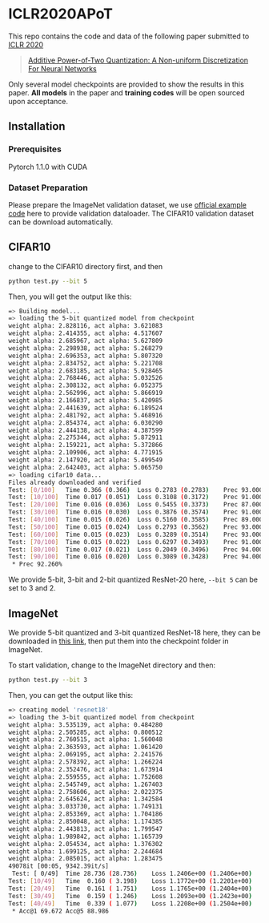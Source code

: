# ICLR2020APoT
This repo contains the code and data of the following paper submitted to [ICLR 2020](https://openreview.net/group?id=ICLR.cc/2020/Conference)

> [Additive Power-of-Two Quantization: A Non-uniform Discretization For Neural Networks](https://openreview.net/pdf?id=BkgXT24tDS)

Only several model checkpoints are provided to show the results in this paper. **All models** in the paper and **training codes** will be open sourced upon acceptance.

## Installation

### Prerequisites

Pytorch 1.1.0 with CUDA

### Dataset Preparation

Please prepare the ImageNet validation dataset, we use [official example code](https://github.com/pytorch/examples/blob/master/imagenet/main.py) here to provide validation dataloader. The CIFAR10 validation dataset can be download automatically. 

## CIFAR10

change to the CIFAR10 directory first, and then  

```bash
python test.py --bit 5 
```

Then, you will get the output like this:

```bash
=> Building model...
=> loading the 5-bit quantized model from checkpoint
weight alpha: 2.828116, act alpha: 3.621083
weight alpha: 2.414355, act alpha: 4.517607
weight alpha: 2.685967, act alpha: 5.627809
weight alpha: 2.298938, act alpha: 5.268279
weight alpha: 2.696353, act alpha: 5.807320
weight alpha: 2.834752, act alpha: 5.221708
weight alpha: 2.683185, act alpha: 5.928465
weight alpha: 2.768446, act alpha: 5.032526
weight alpha: 2.308132, act alpha: 6.052375
weight alpha: 2.562996, act alpha: 5.866919
weight alpha: 2.166837, act alpha: 5.420985
weight alpha: 2.441639, act alpha: 6.189524
weight alpha: 2.481792, act alpha: 5.468916
weight alpha: 2.854374, act alpha: 6.030290
weight alpha: 2.444138, act alpha: 4.387599
weight alpha: 2.275344, act alpha: 5.872911
weight alpha: 2.159221, act alpha: 5.372866
weight alpha: 2.109906, act alpha: 4.771915
weight alpha: 2.147920, act alpha: 5.499549
weight alpha: 2.642403, act alpha: 5.065750
=> loading cifar10 data...
Files already downloaded and verified
Test: [0/100]	Time 0.366 (0.366)	Loss 0.2783 (0.2783)	Prec 93.000% (93.000%)
Test: [10/100]	Time 0.017 (0.051)	Loss 0.3108 (0.3172)	Prec 91.000% (92.545%)
Test: [20/100]	Time 0.016 (0.036)	Loss 0.5455 (0.3373)	Prec 87.000% (92.000%)
Test: [30/100]	Time 0.016 (0.030)	Loss 0.3876 (0.3574)	Prec 91.000% (92.065%)
Test: [40/100]	Time 0.015 (0.026)	Loss 0.5160 (0.3585)	Prec 89.000% (91.976%)
Test: [50/100]	Time 0.015 (0.024)	Loss 0.2793 (0.3562)	Prec 93.000% (92.118%)
Test: [60/100]	Time 0.015 (0.023)	Loss 0.3289 (0.3514)	Prec 93.000% (92.180%)
Test: [70/100]	Time 0.015 (0.022)	Loss 0.6297 (0.3493)	Prec 91.000% (92.239%)
Test: [80/100]	Time 0.017 (0.021)	Loss 0.2049 (0.3496)	Prec 94.000% (92.136%)
Test: [90/100]	Time 0.016 (0.020)	Loss 0.3089 (0.3428)	Prec 94.000% (92.220%)
 * Prec 92.260%
```

We provide 5-bit, 3-bit and 2-bit quantized ResNet-20 here, `--bit 5` can be set to 3 and 2.

## ImageNet

We provide 5-bit quantized and 3-bit quantized ResNet-18 here, they can be downloaded in [this link](https://gofile.io/?c=GkchRp), then put them into the checkpoint folder in ImageNet. 

To start validation, change to the ImageNet directory and then: 

```bash
python test.py --bit 3 
```

Then, you can get the output like this:

```Bash
=> creating model 'resnet18'
=> loading the 3-bit quantized model from checkpoint
weight alpha: 3.535139, act alpha: 0.484280
weight alpha: 2.505285, act alpha: 0.800512
weight alpha: 2.760515, act alpha: 1.560048
weight alpha: 2.363593, act alpha: 1.061420
weight alpha: 2.069195, act alpha: 2.241576
weight alpha: 2.578392, act alpha: 1.266224
weight alpha: 2.352476, act alpha: 1.673914
weight alpha: 2.559555, act alpha: 1.752608
weight alpha: 2.545749, act alpha: 1.267403
weight alpha: 2.758606, act alpha: 2.022375
weight alpha: 2.645624, act alpha: 1.342584
weight alpha: 3.033730, act alpha: 1.749131
weight alpha: 2.853369, act alpha: 1.704186
weight alpha: 2.850048, act alpha: 1.174385
weight alpha: 2.443813, act alpha: 1.799547
weight alpha: 1.989842, act alpha: 1.165739
weight alpha: 2.054534, act alpha: 1.376302
weight alpha: 1.699125, act alpha: 2.244684
weight alpha: 2.085015, act alpha: 1.283475
49078it [00:05, 9342.39it/s]
 Test: [ 0/49]  Time 28.736 (28.736)    Loss 1.2406e+00 (1.2406e+00)    Acc@1  69.73 ( 69.73)   Acc@5  89.45 ( 89.45)
Test: [10/49]   Time  0.160 ( 3.198)    Loss 1.1772e+00 (1.2201e+00)    Acc@1  72.07 ( 70.46)   Acc@5  90.14 ( 89.43)
Test: [20/49]   Time  0.161 ( 1.751)    Loss 1.1765e+00 (1.2404e+00)    Acc@1  70.90 ( 69.94)   Acc@5  89.75 ( 89.07)
Test: [30/49]   Time  0.159 ( 1.246)    Loss 1.2093e+00 (1.2423e+00)    Acc@1  69.43 ( 69.79)   Acc@5  89.94 ( 88.96)
Test: [40/49]   Time  0.339 ( 1.077)    Loss 1.2208e+00 (1.2504e+00)    Acc@1  70.51 ( 69.60)   Acc@5  90.33 ( 88.90)
 * Acc@1 69.672 Acc@5 88.986
```


